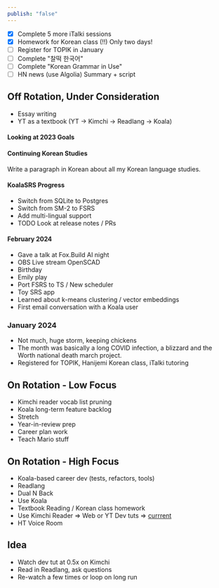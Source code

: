 ```yaml
---
publish: "false"
---
```


- [x] Complete 5 more iTalki sessions
- [x] Homework for Korean class (!!) Only two days!
 - [ ] Register for TOPIK in January
 - [ ] Complete "찰떡 한국어"
 - [ ] Complete "Korean Grammar in Use"
 - [ ] HN news (use Algolia) Summary + script
 
## Off Rotation, Under Consideration

 - Essay writing
 - YT as a textbook (YT -> Kimchi -> Readlang -> Koala)

#### Looking at 2023 Goals

#### Continuing Korean Studies
Write a paragraph in Korean about all my Korean language studies.
#### KoalaSRS Progress
- Switch from SQLite to Postgres
- Switch from SM-2 to FSRS
- Add multi-lingual support
- TODO Look at release notes / PRs

#### February 2024

 - Gave a talk at Fox.Build AI night
 - OBS Live stream OpenSCAD
 - Birthday
 - Emily play
 - Port FSRS to TS / New scheduler
 - Toy SRS app
 - Learned about k-means clustering / vector embeddings
 - First email conversation with a Koala user
### January 2024
  - Not much, huge storm, keeping chickens
  - The month was basically a long COVID infection, a blizzard and the Worth national death march project.
  - Registered for TOPIK, Hanijemi Korean class, iTalki tutoring
## On Rotation - Low Focus
 - Kimchi reader vocab list pruning
 - Koala long-term feature backlog
 - Stretch
 - Year-in-review prep
 - Career plan work
 - Teach Mario stuff
## On Rotation - High Focus

 - Koala-based career dev (tests, refactors, tools)
 - Readlang
 - Dual N Back
 -  Use Koala
 - Textbook Reading / Korean class homework
 - Use Kimchi Reader => Web or YT Dev tuts => [currrent](https://youtu.be/Gt40VneLdX4?si=xR9p3EotN7Gy6sHm)
 - HT Voice Room

## Idea
 - Watch dev tut at 0.5x on Kimchi
 - Read in Readlang, ask questions
 - Re-watch a few times or loop on long run